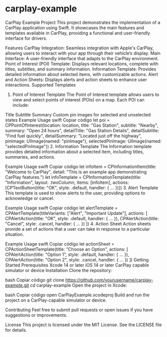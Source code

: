 # carplay-example

CarPlay Example Project
This project demonstrates the implementation of a CarPlay application using Swift. It showcases the main features and templates available in CarPlay, providing a functional and user-friendly interface for drivers.

Features
CarPlay Integration: Seamless integration with Apple's CarPlay, allowing users to interact with your app through their vehicle’s display.
Main Interface: A user-friendly interface that adapts to the CarPlay environment.
Point of Interest (POI) Template: Displays relevant locations, complete with titles, subtitles, and summary information.
Information Template: Provides detailed information about selected items, with customizable actions.
Alert and Action Sheets: Displays alerts and action sheets to enhance user interactions.
Supported Templates
1. Point of Interest Template
The Point of Interest template allows users to view and select points of interest (POIs) on a map. Each POI can include:

Title
Subtitle
Summary
Custom pin images for selected and unselected states
Example Usage
swift
Copiar código
let poi = CPPointOfInterest(location: location,
                             title: "Gas Station",
                             subtitle: "Nearby",
                             summary: "Open 24 hours",
                             detailTitle: "Gas Station Details",
                             detailSubtitle: "Find fuel quickly",
                             detailSummary: "Located just off the highway",
                             pinImage: UIImage(named: "pinImage"),
                             selectedPinImage: UIImage(named: "selectedPinImage"))
2. Information Template
The Information template provides detailed information about a selected item, including titles, summaries, and actions.

Example Usage
swift
Copiar código
let infoItem = CPInformationItem(title: "Welcome to CarPlay", detail: "This is an example app demonstrating CarPlay features.")
let infoTemplate = CPInformationTemplate(title: "Information", layout: .twoColumn, items: [infoItem], actions: [CPTextButton(title: "OK", style: .default, handler: { ... })])
3. Alert Template
This template is used to show alerts to the user, providing options to acknowledge or cancel.

Example Usage
swift
Copiar código
let alertTemplate = CPAlertTemplate(titleVariants: ["Alert", "Important Update"],
                                    actions: [
                                        CPAlertAction(title: "OK", style: .default, handler: { ... }),
                                        CPAlertAction(title: "Cancel", style: .cancel, handler: { ... })
                                    ])
4. Action Sheet
Action sheets provide a set of actions that a user can take in response to a particular situation.

Example Usage
swift
Copiar código
let actionSheet = CPActionSheetTemplate(title: "Choose an Option", actions: [
    CPAlertAction(title: "Option 1", style: .default, handler: { ... }),
    CPAlertAction(title: "Option 2", style: .cancel, handler: { ... })
])
Getting Started
Prerequisites
Xcode 14 or later
iOS 14 or later
CarPlay capable simulator or device
Installation
Clone the repository:

bash
Copiar código
git clone https://github.com/yourusername/carplay-example.git
cd carplay-example
Open the project in Xcode:

bash
Copiar código
open CarPlayExample.xcodeproj
Build and run the project on a CarPlay-capable simulator or device.

Contributing
Feel free to submit pull requests or open issues if you have suggestions or improvements.

License
This project is licensed under the MIT License. See the LICENSE file for details.
